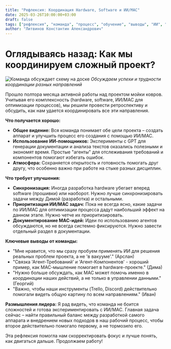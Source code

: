 ```yaml
---
title: "Рефлексия: Координация Hardware, Software и ИИ/МАС"
date: 2025-03-26T10:00:00+03:00
draft: false
tags: ["рефлексия", "команда", "процесс", "обучение", "выводы", "ИИ", "МАС", "hardware"]
author: "Литвинов Константин Александрович"
---
```


# Оглядываясь назад: Как мы координируем сложный проект?

![Команда обсуждает схему на доске](/images/team-coordination-reflection.jpg)
*Обсуждаем успехи и трудности координации разных направлений*

Прошло полтора месяца активной работы над проектом мойки ковров. Учитывая его комплексность (hardware, software, ИИ/МАС для оптимизации процессов), мы решили провести ретроспективу и обсудить, как нам удается координировать все эти направления.

**Что получается хорошо:**

*   **Общее видение:** Вся команда понимает обе цели проекта – создать аппарат и улучшить процесс его создания с помощью ИИ/МАС.
*   **Использование ИИ-помощников:** Эксперименты с GPT для генерации документации и анализа текстов оказались полезными и экономят время. Простые "агенты" для отслеживания требований и компонентов помогают избегать ошибок.
*   **Атмосфера:** Сохраняется открытость и готовность помогать друг другу, что особенно важно при работе на стыке разных дисциплин.

**Что требует улучшения:**

*   **Синхронизация:** Иногда разработка hardware убегает вперед software (прошивки) или наоборот. Нужно лучше синхронизировать задачи между Димой (разработка) и остальными.
*   **Приоритизация ИИ/МАС задач:** Пока не всегда ясно, какие задачи по ИИ/МАС для оптимизации процесса дадут наибольший эффект на данном этапе. Нужно четче их приоритизировать.
*   **Документирование МАС-идей:** Идеи по использованию агентов обсуждаются, но не всегда системно фиксируются. Нужно завести отдельный раздел в документации.

**Ключевые выводы от команды:**

*   "Мне нравится, что мы сразу пробуем применять ИИ для решения реальных проблем проекта, а не 'в вакууме'." (Арслан)
*   "Связка 'Агент-Требований' и 'Агент-Компонентов' - хороший пример, как МАС-мышление помогает в hardware-проекте." (Дима)
*   "Нужно больше обсуждать, как МАС может помочь именно в *координации* наших действий, а не только в управлении данными." (Георгий)
*   "Важно, чтобы наши инструменты (Trello, Discord) действительно помогали видеть общую картину по всем направлениям." (Иван)

**Размышления лидера:** Я рад видеть, что команда не боится сложностей и готова экспериментировать с ИИ/МАС. Главная задача сейчас – найти правильный баланс между разработкой самого аппарата и внедрением новых подходов в наш рабочий процесс, чтобы второе действительно помогало первому, а не тормозило его.

Эта рефлексия помогла нам скорректировать фокус и лучше понять, как двигаться дальше. Продолжаем работу! 
